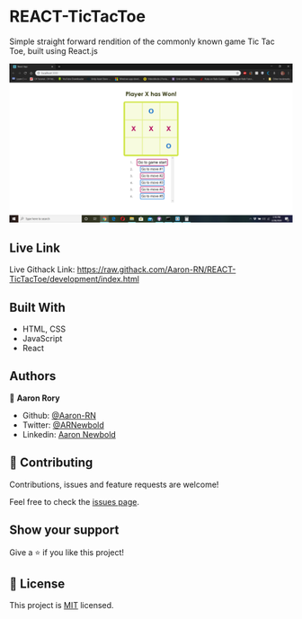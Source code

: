 # REACT-TicTacToe
Simple straight forward rendition of the commonly known game Tic Tac Toe, built using React.js

![screenshot](./screenshot.png)

## Live Link
Live Githack Link: https://raw.githack.com/Aaron-RN/REACT-TicTacToe/development/index.html

## Built With

- HTML, CSS
- JavaScript
- React

## Authors

👤 **Aaron Rory**

- Github: [@Aaron-RN](https://github.com/Aaron-RN)
- Twitter: [@ARNewbold](https://twitter.com/ARNewbold)
- Linkedin: [Aaron Newbold](https://www.linkedin.com/in/aaron-newbold-1b9233187/)

## 🤝 Contributing

Contributions, issues and feature requests are welcome!

Feel free to check the [issues page](issues/).

## Show your support

Give a ⭐️ if you like this project!

## 📝 License

This project is [MIT](lic.url) licensed.
